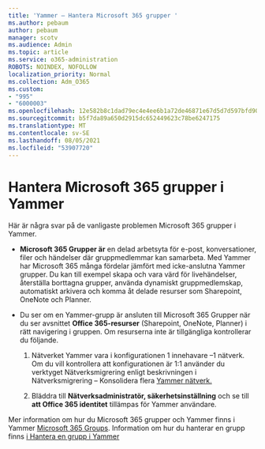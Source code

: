 ```yaml
---
title: 'Yammer – Hantera Microsoft 365 grupper '
ms.author: pebaum
author: pebaum
manager: scotv
ms.audience: Admin
ms.topic: article
ms.service: o365-administration
ROBOTS: NOINDEX, NOFOLLOW
localization_priority: Normal
ms.collection: Adm_O365
ms.custom:
- "995"
- "6000003"
ms.openlocfilehash: 12e582b8c1dad79ec4e4ee6b1a72de46871e67d5d7d597bfd90963dcb6647b61
ms.sourcegitcommit: b5f7da89a650d2915dc652449623c78be6247175
ms.translationtype: MT
ms.contentlocale: sv-SE
ms.lasthandoff: 08/05/2021
ms.locfileid: "53907720"
---
```

# <a name="manage-microsoft-365-groups-in-yammer"></a>Hantera Microsoft 365 grupper i Yammer

Här är några svar på de vanligaste problemen Microsoft 365 grupper i Yammer.

* **Microsoft 365 Grupper är** en delad arbetsyta för e-post, konversationer, filer och händelser där gruppmedlemmar kan samarbeta. Med Yammer har Microsoft 365 många fördelar jämfört med icke-anslutna Yammer grupper. Du kan till exempel skapa och vara värd för livehändelser, återställa borttagna grupper, använda dynamiskt gruppmedlemskap, automatiskt arkivera och komma åt delade resurser som Sharepoint, OneNote och Planner.

* Du ser om en Yammer-grupp är ansluten till Microsoft 365 Grupper när du ser avsnittet **Office 365-resurser** (Sharepoint, OneNote, Planner) i rätt navigering i gruppen. Om resurserna inte är tillgängliga kontrollerar du följande.

  1. Nätverket Yammer vara i konfigurationen 1 innehavare –1 nätverk. Om du vill kontrollera att konfigurationen är 1:1 använder du verktyget Nätverksmigrering enligt beskrivningen i Nätverksmigrering – Konsolidera flera [Yammer nätverk.](https://docs.microsoft.com/yammer/configure-your-yammer-network/consolidate-multiple-yammer-networks) 

  2. Bläddra till **Nätverksadministratör, säkerhetsinställning** och se till **att Office 365 identitet** tillämpas för Yammer användare.

Mer information om hur du Microsoft 365 grupper och Yammer finns i Yammer [Microsoft 365 Groups](https://docs.microsoft.com/yammer/manage-yammer-groups/yammer-and-office-365-groups). Information om hur du hanterar en grupp finns [i Hantera en grupp i Yammer](https://support.office.com/article/Manage-a-group-in-Yammer-6e05c6d6-5548-4c88-89cd-e6757a514ef2)
